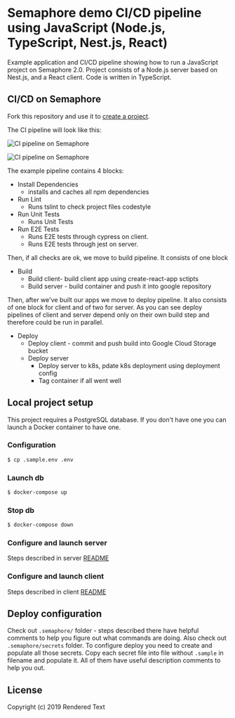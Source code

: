 # Semaphore demo CI/CD pipeline using JavaScript (Node.js, TypeScript, Nest.js, React)

Example application and CI/CD pipeline showing how to run a JavaScript project
on Semaphore 2.0. Project consists of a Node.js server based on Nest.js, and a
React client. Code is written in TypeScript.

## CI/CD on Semaphore

Fork this repository and use it to [create a
project](https://docs.semaphoreci.com/article/63-your-first-project).

The CI pipeline will look like this:

![CI pipeline on Semaphore](images/ci-pipeline-client.png)

![CI pipeline on Semaphore](images/ci-pipeline-server.png)

The example pipeline contains 4 blocks:

 - Install Dependencies
    -  installs and caches all npm dependencies
 - Run Lint
    - Runs tslint to check project files codestyle
 - Run Unit Tests
    - Runs Unit Tests
 - Run E2E Tests
    - Runs E2E tests through cypress on client.
    - Runs E2E tests through jest on server.

Then, if all checks are ok, we move to build pipeline. It consists of one block

 - Build
   - Build client- build client app using create-react-app sctipts
   - Build server - build container and push it into google repository

Then, after we've built our apps we move to deploy pipeline.
It  also consists of one block for client and of two for server.
As you can see deploy pipelines of client and server depend only on their own build step
and therefore could be run in parallel.

 - Deploy
   - Deploy client - commit and push build into Google Cloud Storage bucket
   - Deploy server
      - Deploy server to k8s, pdate k8s deployment using deployment config
      - Tag container if all went well

## Local project setup

This project requires a PostgreSQL database. If you don't have one you can
launch a Docker container to have one.

### Configuration

```bash
$ cp .sample.env .env
```

### Launch db

```bash
$ docker-compose up
```

### Stop db

```bash
$ docker-compose down
```

### Configure and launch server

Steps described in server [README](src/server/README.md)

### Configure and launch client

Steps described in client [README](src/client/README.md)

## Deploy configuration

Check out `.semaphore/` folder - steps described there have helpful comments to help you figure out what commands are doing.
Also check out `.semaphore/secrets` folder. To configure deploy you need to create and populate all those secrets.
Copy each secret file into file without `.sample` in filename and populate it. All of them have useful description comments to help you out.

## License

Copyright (c) 2019 Rendered Text


